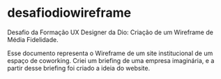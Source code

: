 # desafiodiowireframe
Desafio da Formação UX Designer da Dio: Criação de um Wireframe de Média Fidelidade.

Esse documento representa o Wireframe de um site institucional de um espaço de coworking.
Criei um briefing de uma empresa imaginária, e a partir desse briefing foi criado a ideia do website.

